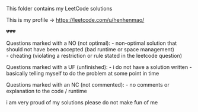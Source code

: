 
This folder contains my LeetCode solutions

This is my profile -> https://leetcode.com/u/henhenmao/ 

💔💔💔

Questions marked with a NO (not optimal): 
    - non-optimal solution that should not have been accepted  (bad runtime or space management)  
    - cheating (violating a restriction or rule stated in the leetcode question)

Questions marked with a UF (unfinished):
    - i do not have a solution written
    - basically telling myself to do the problem at some point in time  

Questions marked with an NC (not commented):
    - no comments or explanation to the code / runtime

i am very proud of my solutions please do not make fun of me